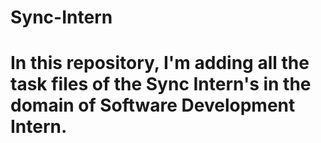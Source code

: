 # Sync-Intern
# In this repository, I'm adding all the task files of the Sync Intern's in the domain of Software Development Intern.
